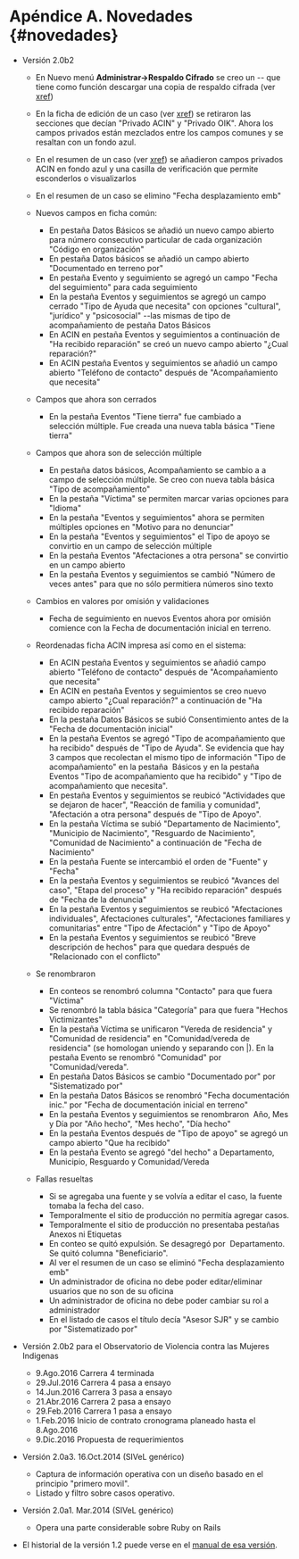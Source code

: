  
# Apéndice A. Novedades {#novedades}
* Versión 2.0b2 
	* En Nuevo menú __Administrar->Respaldo Cifrado__ se creo un -- 
	que tiene como función descargar una copia de respaldo cifrada 
	(ver [xref](#copia_de_respaldo_cifrada))
	* En la ficha de edición de un caso (ver [xref](#ficha_comun))
	   se retiraron las secciones que decían "Privado ACIN" y 
	   "Privado OIK".  Ahora los campos privados están mezclados entre 
	   los campos comunes y se resaltan con un fondo azul.
	* En el resumen de un caso (ver [xref](#resumen_de_un_caso)) se 
	  añadieron campos privados ACIN en fondo azul y una casilla de 
	  verificación que permite esconderlos o visualizarlos
	* En el resumen de un caso se elimino "Fecha desplazamiento emb"  
	
	* Nuevos campos en ficha común:
		* En pestaña Datos Básicos se añadió un nuevo campo 
		  abierto para número consecutivo particular de cada 
		  organización "Código en organización"
		* En pestaña Datos básicos se añadió un campo abierto 
		  "Documentado en terreno por"
	 	* En pestaña Evento y seguimiento se agregó un campo
		  "Fecha del seguimiento" para cada seguimiento
		* En la pestaña Eventos y seguimientos se agregó un 
		  campo cerrado "Tipo de Ayuda que necesita" con 
		  opciones "cultural", "jurídico" y "psicosocial" 
		  --las mismas de tipo de acompañamiento de pestaña 
		  Datos Básicos
		* En ACIN en pestaña Eventos y seguimientos a 
		  continuación de "Ha recibido reparación" 
		  se creó un nuevo campo abierto "¿Cual reparación?"  
		* En ACIN pestaña Eventos y seguimientos se añadió un campo 
		  abierto "Teléfono de contacto" después de "Acompañamiento 
		  que necesita"
  

	* Campos que ahora son cerrados 
		* En la pestaña Eventos "Tiene tierra" fue cambiado a  
		  selección múltiple. Fue creada una nueva tabla 
		  básica "Tiene tierra"

	* Campos que ahora son de selección múltiple
		* En pestaña datos básicos, Acompañamiento se cambio a
	   	  a campo de selección múltiple. Se creo con nueva tabla básica 
	 	  "Tipo de acompañamiento"
		* En la pestaña "Víctima" se permiten marcar varias 
		  opciones para "Idioma"
		* En la pestaña "Eventos y seguimientos" ahora se 
		  permiten múltiples opciones en "Motivo para no denunciar"
		* En la pestaña "Eventos y seguimientos" el Tipo de 
		  apoyo se convirtio en un campo de selección múltiple
		* En la pestaña Eventos "Afectaciones a otra persona" 
		  se convirtio en un campo abierto 
		* En la pestaña Eventos y seguimientos se cambió 
	  	  "Número de veces antes" para que no sólo permitiera 
		  números sino texto 

	* Cambios en valores por omisión y validaciones
		* Fecha de seguimiento en nuevos Eventos ahora por 
		  omisión comience con la Fecha de documentación inicial en 
		  terreno.

	* Reordenadas ficha ACIN impresa así como en el sistema:
		* En ACIN pestaña Eventos y seguimientos se añadió 
	 	  campo abierto "Teléfono de contacto" después de 
		  "Acompañamiento que necesita" 
		* En ACIN en pestaña Eventos y seguimientos se creo 
		  nuevo campo abierto "¿Cual reparación?" a 
		  continuación de "Ha recibido reparación" 
		* En la pestaña Datos Básicos se subió Consentimiento 
	  	  antes de la "Fecha de documentación inicial"
		* En la pestaña Eventos se agregó "Tipo de 
		  acompañamiento que ha recibido" después de "Tipo de Ayuda".
		  Se evidencia que hay 3 campos que recolectan el mismo tipo 
		  de información "Tipo de acompañamiento" en la pestaña 
		  Básicos y en la pestaña Eventos "Tipo de acompañamiento 
		  que ha recibido" y "Tipo de acompañamiento que necesita". 
		* En pestaña Eventos y seguimientos se reubicó 
		  "Actividades que se dejaron de hacer", "Reacción de 
		  familia y comunidad", "Afectación a otra persona" 
		  después de "Tipo de Apoyo".
		* En la pestaña Víctima se subió "Departamento 
		  de Nacimiento", "Municipio de Nacimiento", 
		  "Resguardo de Nacimiento", "Comunidad de Nacimiento" 
		  a continuación de "Fecha de Nacimiento"
		* En la pestaña Fuente se intercambió el orden de 
		  "Fuente" y "Fecha"
		* En la pestaña Eventos y seguimientos se 
		  reubicó "Avances del caso", "Etapa del proceso" y 
		  "Ha recibido reparación" después de "Fecha de la 
		  denuncia"
		* En la pestaña Eventos y seguimientos se 
		  reubicó "Afectaciones individuales", Afectaciones 
		  culturales", "Afectaciones familiares y comunitarias"
		  entre "Tipo de Afectación" y "Tipo de Apoyo"
		* En la pestaña Eventos y seguimientos se 
		  reubicó "Breve descripción de hechos" 
		  para que quedara después de "Relacionado 
		  con el conflicto" 
	

	* Se renombraron
		* En conteos se renombró columna "Contacto" 
		  para que fuera "Víctima"
		* Se renombró la tabla básica "Categoría" para que 
		  fuera "Hechos Victimizantes"
		* En la pestaña Víctima se unificaron "Vereda de 
		  residencia" y "Comunidad de residencia" en 
		  "Comunidad/vereda de residencia" (se homologan 
		  uniendo y separando con |). En la pestaña 
		  Evento se renombró "Comunidad" por 
		  "Comunidad/vereda".
		* En pestaña Datos Básicos se cambio "Documentado 
		  por" por "Sistematizado por"
		* En la pestaña Datos Básicos se renombró "Fecha 
		  documentación inic." por "Fecha de 
		  documentación inicial en terreno"
		* En la pestaña Eventos y seguimientos se renombraron 
		  Año, Mes y Día por "Año hecho", "Mes hecho", 
		  "Día hecho"
		* En la pestaña Eventos después de "Tipo de apoyo" 
		  se agregó un campo abierto "Que ha recibido" 
		* En la pestaña Evento se agregó  "del hecho" a 
	  	  Departamento, Municipio, Resguardo y 
		  Comunidad/Vereda 

	* Fallas resueltas
		* Si se agregaba una fuente y se volvía a editar el caso, 
		  la fuente tomaba la fecha del caso.
		* Temporalmente el sitio de producción no permitía 
		  agregar casos.  
		* Temporalmente el sitio de producción no presentaba 
		  pestañas Anexos ni Etiquetas 
		* En conteo se  quitó expulsión. Se desagregó por 
		  Departamento.  Se quitó columna "Beneficiario". 
		* Al ver el resumen de un caso se eliminó 
		  "Fecha desplazamiento emb"
		* Un administrador de oficina no debe poder 
		  editar/eliminar usuarios que no son de su oficina
		* Un administrador de oficina no debe poder cambiar 
		  su rol a administrador 
		* En el listado de casos el título decía "Asesor SJR"
		  y se cambio por "Sistematizado por"
		

		  

* Versión 2.0b2 para el Observatorio de Violencia contra las Mujeres Indigenas
	* 9.Ago.2016 Carrera 4 terminada
	* 29.Jul.2016 Carrera 4 pasa a ensayo
	* 14.Jun.2016 Carrera 3 pasa a ensayo
	* 21.Abr.2016 Carrera 2 pasa a ensayo
	* 29.Feb.2016 Carrera 1 pasa a ensayo
	* 1.Feb.2016 Inicio de contrato cronograma planeado hasta el 8.Ago.2016 
	* 9.Dic.2016 Propuesta de requerimientos

* Versión 2.0a3. 16.Oct.2014   (SIVeL genérico)
	* Captura de información operativa con un diseño basado en el 
	  principio "primero movil".  
	* Listado y filtro sobre casos operativo.

* Versión 2.0a1. Mar.2014 (SIVeL genérico)
	* Opera una parte considerable sobre Ruby on Rails

* El historial de la versión 1.2 puede verse en el [manual de esa versión](http://sivel.sourceforge.net/1.2/).

